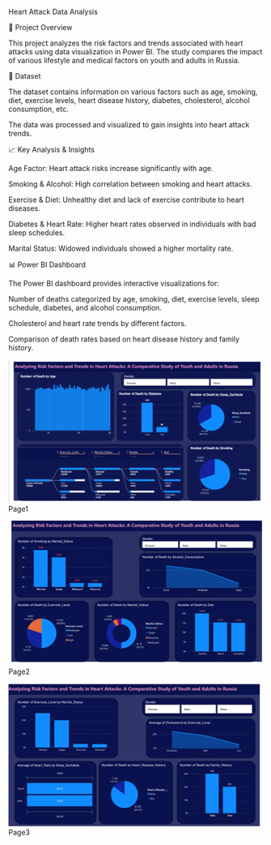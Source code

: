 Heart Attack Data Analysis

📌 Project Overview

This project analyzes the risk factors and trends associated with heart attacks using data visualization in Power BI. The study compares the impact of various lifestyle and medical factors on youth and adults in Russia.

📂 Dataset

The dataset contains information on various factors such as age, smoking, diet, exercise levels, heart disease history, diabetes, cholesterol, alcohol consumption, etc.

The data was processed and visualized to gain insights into heart attack trends.

📈 Key Analysis & Insights

Age Factor: Heart attack risks increase significantly with age.

Smoking & Alcohol: High correlation between smoking and heart attacks.

Exercise & Diet: Unhealthy diet and lack of exercise contribute to heart diseases.

Diabetes & Heart Rate: Higher heart rates observed in individuals with bad sleep schedules.

Marital Status: Widowed individuals showed a higher mortality rate.

📊 Power BI Dashboard

The Power BI dashboard provides interactive visualizations for:

Number of deaths categorized by age, smoking, diet, exercise levels, sleep schedule, diabetes, and alcohol consumption.

Cholesterol and heart rate trends by different factors.

Comparison of death rates based on heart disease history and family history.


![Dashboard Preview](https://github.com/anish0006/project3/blob/main/project1.png?raw=true)
Page1


![Dashboard Preview](https://github.com/anish0006/project3/blob/main/project21.png?raw=true)
Page2


![Dashboard Preview](https://github.com/anish0006/project3/blob/main/project31.png?raw=true)
Page3
